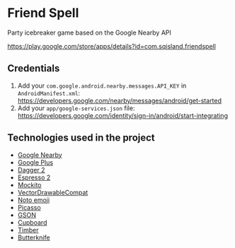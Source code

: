 # Friend Spell
Party icebreaker game based on the Google Nearby API

https://play.google.com/store/apps/details?id=com.sqisland.friendspell

## Credentials

1. Add your `com.google.android.nearby.messages.API_KEY` in `AndroidManifest.xml`: https://developers.google.com/nearby/messages/android/get-started
2. Add your `app/google-services.json` file:
https://developers.google.com/identity/sign-in/android/start-integrating

## Technologies used in the project

* [Google Nearby](https://developers.google.com/nearby/messages/android/get-started)
* [Google Plus](https://developers.google.com/identity/sign-in/android/start-integrating)
* [Dagger 2](http://google.github.io/dagger)
* [Espresso 2](https://code.google.com/p/android-test-kit/wiki/EspressoSetupInstructions)
* [Mockito](http://mockito.org")
* [VectorDrawableCompat](https://github.com/android/platform_frameworks_support/blob/master/v7/vectordrawable/src/android/support/v7/graphics/drawable/VectorDrawableCompat.java)
* [Noto emoji](https://github.com/googlei18n/noto-emoji)
* [Picasso](http://square.github.io/picasso)
* [GSON](https://github.com/google/gson)
* [Cupboard](https://bitbucket.org/qbusict/cupboard)
* [Timber](https://github.com/JakeWharton/timber)
* [Butterknife](http://jakewharton.github.io/butterknife)
